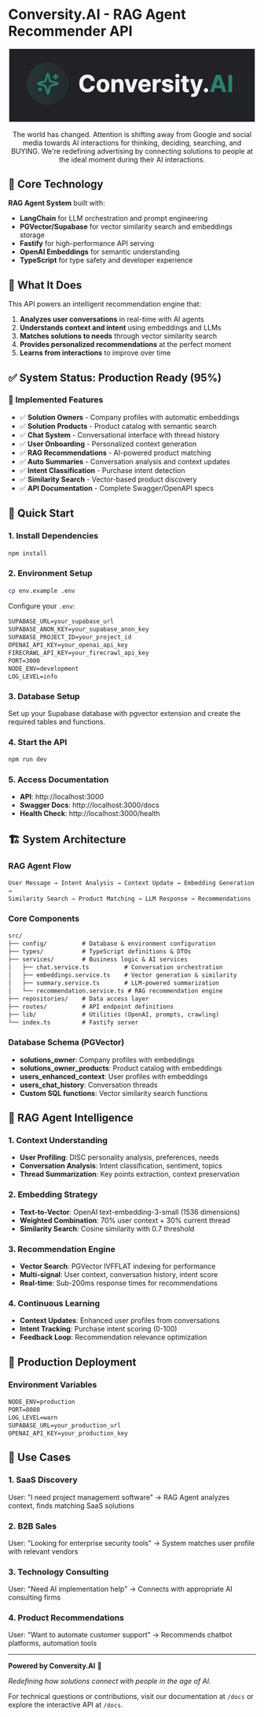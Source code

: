 # Conversity.AI - RAG Agent Recommender API

<p align="center">
  <img src="assets/conversity-ai.jpeg" width="500">
  <p align="center">
  The world has changed. Attention is shifting away from Google and social media towards AI interactions for thinking, deciding, searching, and BUYING. We're redefining advertising by connecting solutions to people at the ideal moment during their AI interactions.
  </p>
</p>

## 🤖 Core Technology

**RAG Agent System** built with:

- **LangChain** for LLM orchestration and prompt engineering
- **PGVector/Supabase** for vector similarity search and embeddings storage
- **Fastify** for high-performance API serving
- **OpenAI Embeddings** for semantic understanding
- **TypeScript** for type safety and developer experience

## 🎯 What It Does

This API powers an intelligent recommendation engine that:

1. **Analyzes user conversations** in real-time with AI agents
2. **Understands context and intent** using embeddings and LLMs
3. **Matches solutions to needs** through vector similarity search
4. **Provides personalized recommendations** at the perfect moment
5. **Learns from interactions** to improve over time

## ✅ System Status: Production Ready (95%)

### 🚀 Implemented Features
- ✅ **Solution Owners** - Company profiles with automatic embeddings
- ✅ **Solution Products** - Product catalog with semantic search
- ✅ **Chat System** - Conversational interface with thread history
- ✅ **User Onboarding** - Personalized context generation
- ✅ **RAG Recommendations** - AI-powered product matching
- ✅ **Auto Summaries** - Conversation analysis and context updates
- ✅ **Intent Classification** - Purchase intent detection
- ✅ **Similarity Search** - Vector-based product discovery
- ✅ **API Documentation** - Complete Swagger/OpenAPI specs

## 🚀 Quick Start

### 1. Install Dependencies
```bash
npm install
```

### 2. Environment Setup
```bash
cp env.example .env
```

Configure your `.env`:
```env
SUPABASE_URL=your_supabase_url
SUPABASE_ANON_KEY=your_supabase_anon_key  
SUPABASE_PROJECT_ID=your_project_id
OPENAI_API_KEY=your_openai_api_key
FIRECRAWL_API_KEY=your_firecrawl_api_key
PORT=3000
NODE_ENV=development
LOG_LEVEL=info
```

### 3. Database Setup

Set up your Supabase database with pgvector extension and create the required tables and functions.

### 4. Start the API

```bash
npm run dev
```

### 5. Access Documentation
- **API**: http://localhost:3000
- **Swagger Docs**: http://localhost:3000/docs
- **Health Check**: http://localhost:3000/health

## 🏗️ System Architecture

### RAG Agent Flow

```
User Message → Intent Analysis → Context Update → Embedding Generation → 
Similarity Search → Product Matching → LLM Response → Recommendations
```

### Core Components

```
src/
├── config/          # Database & environment configuration
├── types/           # TypeScript definitions & DTOs
├── services/        # Business logic & AI services
│   ├── chat.service.ts          # Conversation orchestration
│   ├── embeddings.service.ts    # Vector generation & similarity
│   ├── summary.service.ts       # LLM-powered summarization
│   └── recommendation.service.ts # RAG recommendation engine
├── repositories/    # Data access layer
├── routes/          # API endpoint definitions
├── lib/             # Utilities (OpenAI, prompts, crawling)
└── index.ts         # Fastify server
```

### Database Schema (PGVector)
- **solutions_owner**: Company profiles with embeddings
- **solutions_owner_products**: Product catalog with embeddings
- **users_enhanced_context**: User profiles with embeddings
- **users_chat_history**: Conversation threads
- **Custom SQL functions**: Vector similarity search functions

## 🧠 RAG Agent Intelligence

### 1. Context Understanding
- **User Profiling**: DISC personality analysis, preferences, needs
- **Conversation Analysis**: Intent classification, sentiment, topics
- **Thread Summarization**: Key points extraction, context preservation

### 2. Embedding Strategy
- **Text-to-Vector**: OpenAI text-embedding-3-small (1536 dimensions)
- **Weighted Combination**: 70% user context + 30% current thread
- **Similarity Search**: Cosine similarity with 0.7 threshold

### 3. Recommendation Engine
- **Vector Search**: PGVector IVFFLAT indexing for performance
- **Multi-signal**: User context, conversation history, intent score
- **Real-time**: Sub-200ms response times for recommendations

### 4. Continuous Learning
- **Context Updates**: Enhanced user profiles from conversations
- **Intent Tracking**: Purchase intent scoring (0-100)
- **Feedback Loop**: Recommendation relevance optimization

## 🚀 Production Deployment

### Environment Variables

```env
NODE_ENV=production
PORT=8080
LOG_LEVEL=warn
SUPABASE_URL=your_production_url
OPENAI_API_KEY=your_production_key
```

## 🎯 Use Cases

### 1. **SaaS Discovery**
User: "I need project management software"
→ RAG Agent analyzes context, finds matching SaaS solutions

### 2. **B2B Sales**
User: "Looking for enterprise security tools"
→ System matches user profile with relevant vendors

### 3. **Technology Consulting**
User: "Need AI implementation help"
→ Connects with appropriate AI consulting firms

### 4. **Product Recommendations**
User: "Want to automate customer support"
→ Recommends chatbot platforms, automation tools

---

**Powered by Conversity.AI** 🤖

*Redefining how solutions connect with people in the age of AI.*

For technical questions or contributions, visit our documentation at `/docs` or explore the interactive API at `/docs`. 
